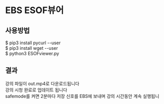 # EBS ESOF뷰어
## 사용방법
$ pip3 install pycurl --user  
$ pip3 install wget --user  
$ python3 ESOFviewer.py 
## 결과
강의 파일이 out.mp4로 다운로드됩니다   
강의 시청 완료로 업데이트 됩니다   
safemode를 켜면 2분마다 저장 신호를 EBS에 보내며 강의 시간동안 계속 실행됩니